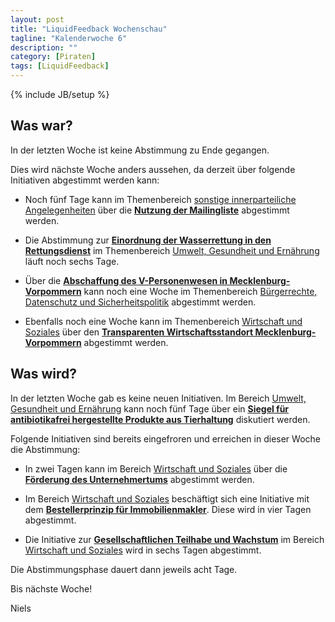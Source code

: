 ```yaml
---
layout: post
title: "LiquidFeedback Wochenschau"
tagline: "Kalenderwoche 6"
description: ""
category: [Piraten]
tags: [LiquidFeedback]
---
```

{% include JB/setup %}

## Was war?

In der letzten Woche ist keine Abstimmung zu Ende gegangen.

Dies wird nächste Woche anders aussehen, da derzeit über folgende Initiativen abgestimmt werden kann:

- Noch fünf Tage kann im Themenbereich [sonstige innerparteiliche Angelegenheiten](https://lqpp.de/mv/area/show/9.html) über die [**Nutzung der Mailingliste**](https://lqpp.de/mv/issue/show/146.html) abgestimmt werden.

- Die Abstimmung zur [**Einordnung der Wasserrettung in den Rettungsdienst**](https://lqpp.de/mv/initiative/show/210.html) im Themenbereich [Umwelt, Gesundheit und Ernährung](https://lqpp.de/mv/area/show/15.html) läuft noch sechs Tage.

- Über die [**Abschaffung des V-Personenwesen in Mecklenburg-Vorpommern**](https://lqpp.de/mv/initiative/show/211.html) kann noch eine Woche im Themenbereich [Bürgerrechte, Datenschutz und Sicherheitspolitik](https://lqpp.de/mv/area/show/13.html) abgestimmt werden.

- Ebenfalls noch eine Woche kann im Themenbereich [Wirtschaft und Soziales](https://lqpp.de/mv/area/show/17.html) über den [**Transparenten Wirtschaftsstandort Mecklenburg-Vorpommern**](https://lqpp.de/mv/issue/show/149.html) abgestimmt werden.

## Was wird?

In der letzten Woche gab es keine neuen Initiativen. Im Bereich [Umwelt, Gesundheit und Ernährung](https://lqpp.de/mv/area/show/15.html) kann noch fünf Tage über ein [**Siegel für antibiotikafrei hergestellte Produkte aus Tierhaltung**](https://lqpp.de/mv/initiative/show/217.html) diskutiert werden.

Folgende Initiativen sind bereits eingefroren und erreichen in dieser Woche die Abstimmung:

- In zwei Tagen kann im Bereich [Wirtschaft und Soziales](https://lqpp.de/mv/area/show/17.html) über die [**Förderung des Unternehmertums**](https://lqpp.de/mv/initiative/show/214.html) abgestimmt werden.

- Im Bereich [Wirtschaft und Soziales](https://lqpp.de/mv/area/show/17.html) beschäftigt sich eine Initiative mit dem [**Bestellerprinzip für Immobilienmakler**](https://lqpp.de/mv/initiative/show/215.html). Diese wird in vier Tagen abgestimmt.

- Die Initiative zur [**Gesellschaftlichen Teilhabe und Wachstum**](https://lqpp.de/mv/initiative/show/216.html) im Bereich [Wirtschaft und Soziales](https://lqpp.de/mv/area/show/17.html) wird in sechs Tagen abgestimmt.

Die Abstimmungsphase dauert dann jeweils acht Tage.

Bis nächste Woche!

Niels
